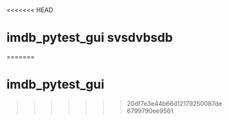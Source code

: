 <<<<<<< HEAD
# imdb_pytest_gui svsdvbsdb
=======
# imdb_pytest_gui
>>>>>>> 20df7e3e44b66d12179250087de6799790ee9561
